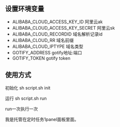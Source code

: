 ## 设置环境变量
+ ALIBABA_CLOUD_ACCESS_KEY_ID 阿里云ak
+ ALIBABA_CLOUD_ACCESS_KEY_SECRET 阿里云sk
+ ALIBABA_CLOUD_RECORDID 域名解析记录id
+ ALIBABA_CLOUD_RR 域名前缀
+ ALIBABA_CLOUD_IPTYPE 域名类型
+ GOTIFY_ADDRESS gotify地址:端口
+ GOTIFY_TOKEN gotify token

## 使用方式
初始化 sh script.sh init

运行 sh script.sh run

run一次执行一次

我是托管在定时任务1panel面板里面。